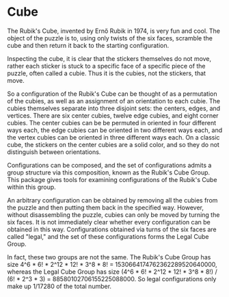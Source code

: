 # Cube

The Rubik's Cube, invented by Ernő Rubik in 1974, is very fun and cool. The object of the puzzle is to, using only twists of the six faces, scramble the cube and then return it back to the starting configuration.

Inspecting the cube, it is clear that the stickers themselves do not move, rather each sticker is stuck to a specific face of a specific piece of the puzzle, often called a cubie. Thus it is the cubies, not the stickers, that move.

So a configuration of the Rubik's Cube can be thought of as a permutation of the cubies, as well as an assignment of an orientation to each cubie. The cubies themselves separate into three disjoint sets: the centers, edges, and vertices. There are six center cubies, twelve edge cubies, and eight corner cubies. The center cubies can be be permuted in oriented in four different ways each, the edge cubies can be oriented in two different ways each, and the vertex cubies can be oriented in three different ways each. On a classic cube, the stickers on the center cubies are a solid color, and so they do not distinguish between orientations.

Configurations can be composed, and the set of configurations admits a group structure via this composition, known as the Rubik's Cube Group. This package gives tools for examining configurations of the Rubik's Cube within this group.

An arbitrary configuration can be obtained by removing all the cubies from the puzzle and then putting them back in the specified way. However, without disassembling the puzzle, cubies can only be moved by turning the six faces. It is not immediately clear whether every configuration can be obtained in this way. Configurations obtained via turns of the six faces are called "legal," and the set of these configurations forms the Legal Cube Group.

In fact, these two groups are not the same. The Rubik's Cube Group has size 4^6 * 6! * 2^12 * 12! * 3^8 * 8! = 1530664174762362289520640000, whereas the Legal Cube Group has size (4^6 * 6! * 2^12 * 12! * 3^8 * 8!) / (6! * 2^3 * 3) = 88580102706155225088000. So legal configurations only make up 1/17280 of the total number.